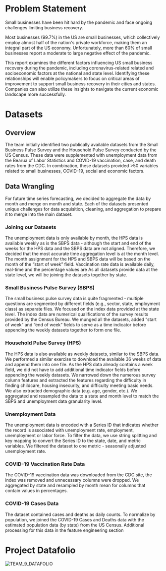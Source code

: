 # Problem Statement
Small businesses have been hit hard by the pandemic and face ongoing challenges limiting business recovery.

Most businesses (99.7%) in the US are small businesses, which collectively employ almost half of the nation's private workforce, making them an integral part of the US economy. Unfortunately, more than 60% of small businesses report a moderate to large negative effect of the pandemic.

This report examines the different factors influencing US small business recovery during the pandemic, including coronavirus-related related and socioeconomic factors at the national and state level. Identifying these relationships will enable policymakers to focus on critical areas of improvement to support small business recovery in their cities and states. Companies can also utilize these insights to navigate the current economic landscape more successfully.

# Datasets

## Overview
The team initially identified two publically available datasets from the Small Business Pulse Survey and the Household Pulse Survey conducted by the US Census. These data were supplemented with unemployment data from the Bearua of Labor Statistics and COVID-19 vaccination, case, and death rates from the CDC. In combination, these datasets provided >50 variables related to small businesses, COVID-19, social and economic factors.

## Data Wrangling

For future time series forecasting, we decided to aggregate the data by month and merge on month and state. Each of the datasets presented unique challenges for data acquisition, cleaning, and aggregation to prepare it to merge into the main dataset.

### Joining our Datasets
The unemployment data is only available by month, the HPS data is available weekly as is the SBPS data - although the start and end of the weeks for the HPS data and the SBPS data are not aligned. Therefore, we decided that the most accurate time aggregation level is at the month level. The month assignment for the HPS and SBPS data will be based on the month of the “start of week” field. Vaccination rate data is available daily, real-time and the percentage values are As all datasets provide data at the state level, we will be joining the datasets together by state.

### Small Business Pulse Survey (SBPS)

The small business pulse survey data is quite fragmented - multiple questions are segmented by different fields (e.g., sector, state, employment class) as separate files. We focused on the index data provided at the state level. The index data are numerical qualifications of the survey results provided by the Census Bureau. We munged all the datasets, added “start of week” and “end of week” fields to serve as a time indicator before appending the weekly datasets together to form one file. 

### Household Pulse Survey (HPS)

The HPS data is also available as weekly datasets, similar to the SBPS data. We performed a similar exercise to download the available 36 weeks of data and append them into one file. As the HPS data already contains a week field, we did not have to add additional time indicator fields before appending the weekly datasets. We narrowed down the numerous survey column features and extracted the features regarding the difficulty in finding childcare, housing insecurity, and difficulty meeting basic needs. We also extracted demographic data (e.g. age, gender, etc.). We aggregated and resampled the data to a state and month level to match the SBPS and unemployment data granularity level. 

### Unemployment Data

The unemployment data is encoded with a Series ID that indicates whether the record is associated with unemployment rate, employment, unemployment or labor force. To filter the data, we use string splitting and key mapping to convert the Series ID to the state, date, and metric variables. We filtered the dataset to one metric - seasonally adjusted unemployment rate.

### COVID-19 Vaccination Rate Data
The COVID-19 vaccination data was downloaded from the CDC site, the index was removed and unnecessary columns were dropped. We aggregated by state and resampled by month mean for columns that contain values in percentages.

### COVID-19 Cases Data
The dataset contained cases and deaths as daily counts. To normalize by population, we joined the COVID-19 Cases and Deaths data with the estimated population data (by state) from the US Census. Additional processing for this data in the feature engineering section

# Project Datafolio
![TEAM_9_DATAFOLIO](https://user-images.githubusercontent.com/10517323/140938381-3b3e3867-ca4b-41ac-8e7b-c5a3877ea184.png)
